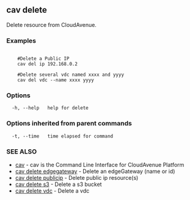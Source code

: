 ## cav delete

Delete resource from CloudAvenue.

### Examples

```

	#Delete a Public IP
	cav del ip 192.168.0.2

	#Delete several vdc named xxxx and yyyy
	cav del vdc --name xxxx yyyy
```

### Options

```
  -h, --help   help for delete
```

### Options inherited from parent commands

```
  -t, --time   time elapsed for command
```

### SEE ALSO

* [cav](cav.md)	 - cav is the Command Line Interface for CloudAvenue Platform
* [cav delete edgegateway](cav_delete_edgegateway.md)	 - Delete an edgeGateway (name or id)
* [cav delete publicip](cav_delete_publicip.md)	 - Delete public ip resource(s)
* [cav delete s3](cav_delete_s3.md)	 - Delete a s3 bucket
* [cav delete vdc](cav_delete_vdc.md)	 - Delete a vdc

